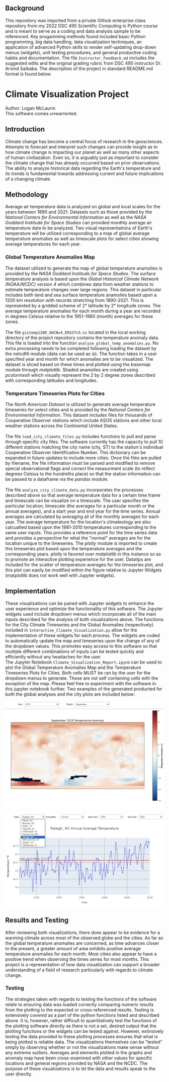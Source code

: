 ## Background
This repository was imported from a private Github enterprise class repository from my 2022 DSC 495 Scientific Computing in Python course and is meant to serve as a coding and data analysis sample to be referenced. Key progamming methods found included basic Python programming, big data handling, data visualization techniques, an application of advanced Python skills to render self-updating drop-down menus (widgets), unit testing procedures, and general productive coding habits and documentation. The file `Instructor_Feedback.md` includes the suggested edits and the original grading rubric from DSC 495 instructor Dr. Arvind Saibaba. The description of the project in standard README.md format is found below.

# Climate Visualization Project

Author: Logan McLaurin
<br>
This software comes unwarrented.

## Introduction

Climate change has become a central focus of research in the geosciences. Attempts to forecast and interpret such changes can provide insight as to how climate change is impacting our planet as well as many other aspects of human civiliazation. Even so, it is arguably just as important to consider the climate change that has already occurred based on prior observations. The ability to analyze historical data regarding the Earth's temperature and its trends is fundamental towards addressing current and future implications of a changing climate.

## Methodology

Average air temperature data is analyzed on global and local scales for the years between 1890 and 2021. Datasets such as those provided by the *National Centers for Environmental Information* as well as the *NASA Goddard Institude for Space Studies* can provided monthly average air temperature data to be analyzed. Two visual representations of Earth's temperature will be utilized corresponding to a map of global average temperature anomalies as well as timescale plots for select cities showing average temperatures for each year.

### Global Temperature Anomalies Map

The dataset utilized to generate the map of global temperature anamolies is provided by the *NASA Goddard Institude for Space Studies*. The surface temperature analysis is based upon the *Global Historical Climate Network (NOAA/NCDC) version 4* which combines data from weather stations to estimate temperature changes over large regions. This dataset in particular includes both land and sea surface temperature anamolies based upon a 1200 km resolution with records stretching from 1890-2021. This is represented by a gridded scheme of 2° latitude by 2° longitude zones. The average temperature anomalies for each month during a year are recorded in degrees Celsius relative to the 1951-1980 (month) averages for these zones.
<br>
<br>
The file `gistemp1200_GHCNv4_ERSSTv5.nc` located in the local working directory of the project repository contains the temperature anomaly data. This file is loaded into the function `analyze_global_temp_anomalies.py`. No extra processing needs to be completed following loading the dataset by the netcdf4 module (data can be used as is). The function takes in a user specified year and month for which anomalies are to be visualized. The dataset is sliced based on these times and plotted using the *basemap* module through *matplotlib*. Shaded anamolies are created using *pcolormesh* which visually represent the 2 by 2 degree zones described with corresponding latitudes and longitudes.

### Temperature Timeseries Plots for Cities

The *North American Dataset* is utilized to generate average temperature timeseries for select cities and is provided by the *National Centers for Environmental Information*. This dataset includes files for thousands of Cooperative Observer stations which include ASOS stations and other local weather stations across the Continental United States. 
<br>
<br>
The file `load_city_climate_files.py` includes functions to pull and parse through specific city files. The software currently has the capacity to pull 10 different stations matching the city name (city, ST) to the station's individual Cooperative Observer Identification Number. This dictionary can be expanded in future updates to include more cities. Once the files are pulled by filename, the file information must be parsed and modified to remove special observational flags and correct the measurment scale (to reflect degrees Celsius to the hundreths place) so that the station information can be passed to a dataframe via the *pandas* module.
<br>
<br>
The file `analyze_city_climate_data.py` incorporates the processes described above so that average temperature data for a certain time frame and timescale can be visualize on a timescale. The user specifies the particular location, timescale (the averages for a particular month or the annual averages), and a start year and end year for the time series. Annual averages are calculated by averaging all of the monthly averages for each year. The average temperature for the location's climateology are also calcualted based upon the 1981-2010 temperatures corresponding to the same user inputs. This provides a reference point for the time series data and provides a perspective for what the "normal" averages are for the location unique to the timeseries. The *plotly* module is imported to create this timeseries plot based upon the temperature averages and the corresponding years. *plotly* is favored over *matplotlib* in this instance so as to promote an interactive plotting experience for the user. Datatips are included for the scatter of temperature averages for the timeseries plot, and this plot can easily be modified within the figure relative to Jupyter Widgets (matplotlib does not work well with Jupyter widgets).

## Implementation

These visualizations can be paired with Jupyter widgets to enhance the user experience and optimize the functionality of this software. The Jupyter widgets used include dropdown menus which incorporate all of the main inputs described for the analysis of both visualizations above. The functions for the City Climate Timeseries and the Global Anomalies (respectively) included in `Interactive_Climate_Visualization.py` allow for the implementation of these widgets for each process. The widgets are coded to automatically update the map and timeseries upon the change of any of the dropdown values. This promotes easy access to this software so that mulitple different combinations of inputs can be tested quickly and efficiently without any headaches for the user.
<br>
The Jupyter Notebook `Climate_Visualization_Report.ipynb` can be used to plot the Global Temperature Anomalies Map and the Temperature Timeseries Plots for Cities. Both cells MUST be ran by the user for the dropdown menus to generate. These are not self containing cells with the exception of the map. Please feel free to experiment with the software in this jupyter notebook further. Two examples of the generated producted for both the global analyses and the city plots are included below:

![plot](World_Climate_Anomalies_Example.png)

![plot](City_Climate_Time_Series_Example.png)

## Results and Testing

After reviewing both visualizations, there does appear to be evidence for a warming climate across most of the observed globe and the cities. As far as the global temperature anomalies are concerned, as time advances closer to the present, a greater amount of area exhibits positive average temperature anomalies for each month. Most cities also appear to have a positive trend when observing the times series for most months. This project is a representation of how data visualization can support a broader understanding of a field of research particularly with regards to climate change.

### Testing

The strategies taken with regards to testing the functions of the software relate to ensuring data was loaded correctly comparing numeric results from the plotting to the expected or cross-referenced results. Testing is extensively covered as a part of the python functions listed and described above. It is, however, rather difficult to quantitatively test the functions of the plotting software directly as there is not a set, desired output that the plotting functions or the widgets can be tested against. However, extinsively testing the data provided to these plotting processes ensures that what is being plotted is reliable data. The visualizations themselves can be "tested" simply by observing whether or not the visualizations make sense without any extreme outliers. Averages and elements plotted in the graphs and anomaly map have been cross-examined with other values for specific locations and general regions provided by NASA and the NCDC. The purpose of these visualizations is to let the data and results speak to the user directly.
